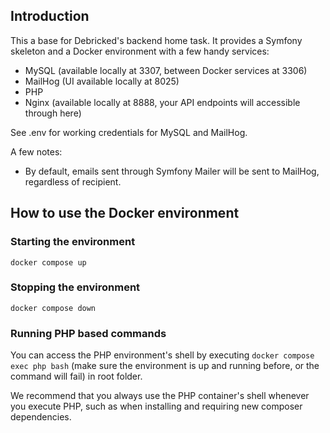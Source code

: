 ## Introduction
This a base for Debricked's backend home task. It provides a Symfony skeleton and a Docker environment with a few handy 
services:

- MySQL (available locally at 3307, between Docker services at 3306)
- MailHog (UI available locally at 8025)
- PHP
- Nginx (available locally at 8888, your API endpoints will accessible through here)

See .env for working credentials for MySQL and MailHog.

A few notes:
- By default, emails sent through Symfony Mailer will be sent to MailHog, regardless of recipient.

## How to use the Docker environment
### Starting the environment
`docker compose up`

### Stopping the environment
`docker compose down`

### Running PHP based commands
You can access the PHP environment's shell by executing `docker compose exec php bash` (make sure the environment is up 
and running before, or the command will fail) in root folder.

We recommend that you always use the PHP container's shell whenever you execute PHP, such as when installing and 
requiring new composer dependencies.
